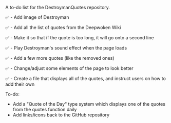 A to-do list for the DestroymanQuotes repository.

✅ - Add image of Destroyman

✅ - Add all the list of quotes from the Deepwoken Wiki

✅ - Make it so that if the quote is too long, it will go onto  a second line

✅ - Play Destroyman's sound effect when the page loads

✅ - Add a few more quotes (like the removed ones)

✅ - Change/adjust some elements of the page to look better

✅ - Create a file that displays all of the quotes, and instruct users on how to add their own

To-do:

- Add a "Quote of the Day" type system which displays one of the quotes from the quotes function daily
- Add links/icons back to the GitHub repository